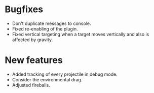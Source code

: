 # Bugfixes
* Don't duplicate messages to console.
* Fixed re-enabling of the plugin.
* Fixed vertical targeting when a target moves vertically and also is affected by gravity.

# New features
* Added tracking of every projectile in debug mode.
* Consider the environmental drag.
* Adjusted fireballs.